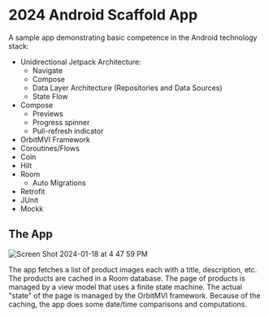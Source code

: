 # 2024 Android Scaffold App

A sample app demonstrating basic competence in the Android technology stack:

* Unidirectional Jetpack Architecture:
  - Navigate
  - Compose
  - Data Layer Architecture (Repositories and Data Sources)
  - State Flow
* Compose
  - Previews
  - Progress spinner
  - Pull-refresh indicator
* OrbitMVI Framework
* Coroutines/Flows
* Coin
* Hilt
* Room
  - Auto Migrations
* Retrofit
* JUnit
* Mockk

## The App

![Screen Shot 2024-01-18 at 4 47 59 PM](https://github.com/dgoldhirsch/android-2024/assets/101699/9b042461-c57a-401b-9fa8-72815c908e60)

The app fetches a list of product images each with a title, description, etc.  The products are cached in a Room database.  The page of products is managed by a view model that uses a finite state machine.  The actual "state" of the page is managed by the OrbitMVI framework.  Because of the caching, the app does some date/time comparisons and computations.
